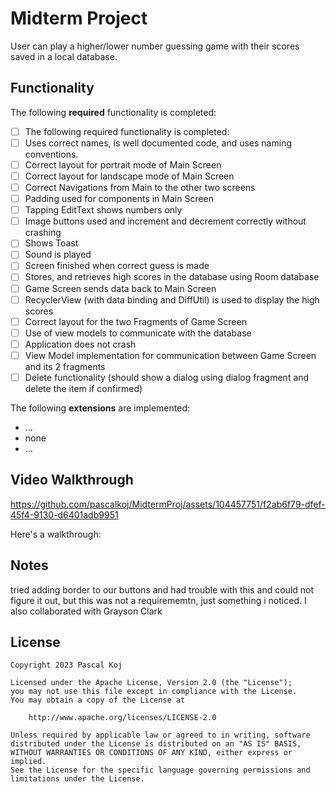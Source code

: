 # Midterm Project

User can play a higher/lower number guessing game with their scores saved in a local database.

## Functionality

The following **required** functionality is completed:

* [ ] The following required functionality is completed:
* [ ] Uses correct names, is well documented code, and uses naming conventions.
* [ ] Correct layout for portrait mode of Main Screen
* [ ] Correct layout for landscape mode of Main Screen
* [ ] Correct Navigations from Main to the other two screens
* [ ] Padding used for components in Main Screen
* [ ] Tapping EditText shows numbers only
* [ ] Image buttons used and increment and decrement correctly without crashing
* [ ] Shows Toast
* [ ] Sound is played
* [ ] Screen finished when correct guess is made
* [ ] Stores, and retrieves high scores in the database using Room database
* [ ] Game Screen sends data back to Main Screen
* [ ] RecyclerView (with data binding and DiffUtil) is used to display the high scores
* [ ] Correct layout for the two Fragments of Game Screen
* [ ] Use of view models to communicate with the database
* [ ] Application does not crash
* [ ] View Model implementation for communication between Game Screen and its 2 fragments
* [ ] Delete functionality (should show a dialog using dialog fragment and delete the item if confirmed)

The following **extensions** are implemented:

* ...
* none
* ...

## Video Walkthrough


https://github.com/pascalkoj/MidtermProj/assets/104457751/f2ab6f79-dfef-45f4-9130-d6401adb9951



Here's a walkthrough:



## Notes

tried adding border to our buttons and had trouble with this and could not figure it out, but this was not a requirememtn, just something i noticed.
I also collaborated with Grayson Clark


## License

    Copyright 2023 Pascal Koj

    Licensed under the Apache License, Version 2.0 (the "License");
    you may not use this file except in compliance with the License.
    You may obtain a copy of the License at

        http://www.apache.org/licenses/LICENSE-2.0

    Unless required by applicable law or agreed to in writing, software
    distributed under the License is distributed on an "AS IS" BASIS,
    WITHOUT WARRANTIES OR CONDITIONS OF ANY KIND, either express or implied.
    See the License for the specific language governing permissions and
    limitations under the License.
